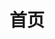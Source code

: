 ---
layout: home

title: 首页

hero:
  name: OpenX
  text: 前端开发文档
  actions:
    - theme: brand
      text: API 文档
      link: /dist/modules
---